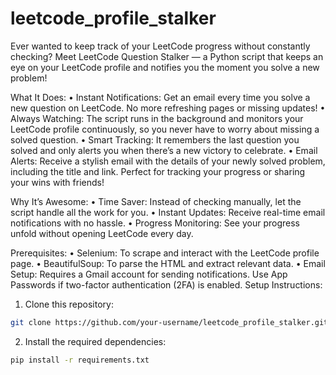 # leetcode_profile_stalker

Ever wanted to keep track of your LeetCode progress without constantly checking? Meet LeetCode Question Stalker — a Python script that keeps an eye on your LeetCode profile and notifies you the moment you solve a new problem!

What It Does:
	•	Instant Notifications: Get an email every time you solve a new question on LeetCode. No more refreshing pages or missing updates!
	•	Always Watching: The script runs in the background and monitors your LeetCode profile continuously, so you never have to worry about missing a solved question.
	•	Smart Tracking: It remembers the last question you solved and only alerts you when there’s a new victory to celebrate.
	•	Email Alerts: Receive a stylish email with the details of your newly solved problem, including the title and link. Perfect for tracking your progress or sharing your wins with friends!

Why It’s Awesome:
	•	Time Saver: Instead of checking manually, let the script handle all the work for you.
	•	Instant Updates: Receive real-time email notifications with no hassle.
	•	Progress Monitoring: See your progress unfold without opening LeetCode every day.

Prerequisites:
  • Selenium: To scrape and interact with the LeetCode profile page.
  • BeautifulSoup: To parse the HTML and extract relevant data.
  • Email Setup: Requires a Gmail account for sending notifications. Use App Passwords if two-factor authentication (2FA) is enabled.
Setup Instructions:
1. Clone this repository:
```bash
git clone https://github.com/your-username/leetcode_profile_stalker.git
```
2. Install the required dependencies:
```bash
pip install -r requirements.txt
```
